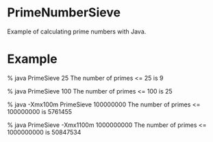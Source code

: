 PrimeNumberSieve
================

Example of calculating prime numbers with Java.

Example
================
% java PrimeSieve 25
The number of primes <= 25 is 9

% java PrimeSieve 100
The number of primes <= 100 is 25

% java -Xmx100m PrimeSieve 100000000
The number of primes <= 100000000 is 5761455

% java PrimeSieve -Xmx1100m 1000000000
The number of primes <= 1000000000 is 50847534
